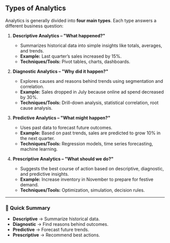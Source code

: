 ## Types of Analytics

Analytics is generally divided into **four main types**. Each type answers a different business question:

1. **Descriptive Analytics – "What happened?"**  
   - Summarizes historical data into simple insights like totals, averages, and trends.  
   - **Example:** Last quarter’s sales increased by 15%.  
   - **Techniques/Tools:** Pivot tables, charts, dashboards.

2. **Diagnostic Analytics – "Why did it happen?"**  
   - Explores causes and reasons behind trends using segmentation and correlation.  
   - **Example:** Sales dropped in July because online ad spend decreased by 30%.  
   - **Techniques/Tools:** Drill-down analysis, statistical correlation, root cause analysis.

3. **Predictive Analytics – "What might happen?"**  
   - Uses past data to forecast future outcomes.  
   - **Example:** Based on past trends, sales are predicted to grow 10% in the next quarter.  
   - **Techniques/Tools:** Regression models, time series forecasting, machine learning.

4. **Prescriptive Analytics – "What should we do?"**  
   - Suggests the best course of action based on descriptive, diagnostic, and predictive insights.  
   - **Example:** Increase inventory in November to prepare for festive demand.  
   - **Techniques/Tools:** Optimization, simulation, decision rules.

---

### 🔑 Quick Summary

- **Descriptive** → Summarize historical data.  
- **Diagnostic** → Find reasons behind outcomes.  
- **Predictive** → Forecast future trends.  
- **Prescriptive** → Recommend best actions.  
